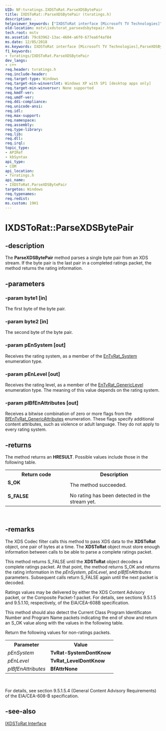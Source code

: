 ```yaml
---
UID: NF:tvratings.IXDSToRat.ParseXDSBytePair
title: IXDSToRat::ParseXDSBytePair (tvratings.h)
description: .
helpviewer_keywords: ["IXDSToRat interface [Microsoft TV Technologies]","ParseXDSBytePair method","IXDSToRat.ParseXDSBytePair","IXDSToRat::ParseXDSBytePair","IXDSToRatParseXDSBytePair","ParseXDSBytePair","ParseXDSBytePair method [Microsoft TV Technologies]","ParseXDSBytePair method [Microsoft TV Technologies]","IXDSToRat interface","mstv.ixdstorat_parsexdsbytepair","tvratings/IXDSToRat::ParseXDSBytePair"]
old-location: mstv\ixdstorat_parsexdsbytepair.htm
tech.root: mstv
ms.assetid: 79c83962-13ac-4604-a6f0-677ea6f4af84
ms.date: 12/05/2018
ms.keywords: IXDSToRat interface [Microsoft TV Technologies],ParseXDSBytePair method, IXDSToRat.ParseXDSBytePair, IXDSToRat::ParseXDSBytePair, IXDSToRatParseXDSBytePair, ParseXDSBytePair, ParseXDSBytePair method [Microsoft TV Technologies], ParseXDSBytePair method [Microsoft TV Technologies],IXDSToRat interface, mstv.ixdstorat_parsexdsbytepair, tvratings/IXDSToRat::ParseXDSBytePair
f1_keywords:
- tvratings/IXDSToRat.ParseXDSBytePair
dev_langs:
- c++
req.header: tvratings.h
req.include-header: 
req.target-type: Windows
req.target-min-winverclnt: Windows XP with SP1 [desktop apps only]
req.target-min-winversvr: None supported
req.kmdf-ver: 
req.umdf-ver: 
req.ddi-compliance: 
req.unicode-ansi: 
req.idl: 
req.max-support: 
req.namespace: 
req.assembly: 
req.type-library: 
req.lib: 
req.dll: 
req.irql: 
topic_type:
- APIRef
- kbSyntax
api_type:
- COM
api_location:
- Tvratings.h
api_name:
- IXDSToRat.ParseXDSBytePair
targetos: Windows
req.typenames: 
req.redist: 
ms.custom: 19H1
---
```


# IXDSToRat::ParseXDSBytePair


## -description




The <b>ParseXDSBytePair</b> method parses a single byte pair from an XDS stream. If the byte pair is the last pair in a completed ratings packet, the method returns the rating information.


## -parameters




### -param byte1 [in]

The first byte of the byte pair.


### -param byte2 [in]

The second byte of the byte pair.


### -param pEnSystem [out]

Receives the rating system, as a member of the <a href="https://docs.microsoft.com/previous-versions/windows/desktop/api/tvratings/ne-tvratings-entvrat_system">EnTvRat_System</a> enumeration type.


### -param pEnLevel [out]

Receives the rating level, as a member of the <a href="https://docs.microsoft.com/previous-versions/windows/desktop/api/tvratings/ne-tvratings-entvrat_genericlevel">EnTvRat_GenericLevel</a> enumeration type. The meaning of this value depends on the rating system.


### -param plBfEnAttributes [out]

Receives a bitwise combination of zero or more flags from the <a href="https://docs.microsoft.com/previous-versions/windows/desktop/api/tvratings/ne-tvratings-bfentvrat_genericattributes">BfEnTvRat_GenericAttributes</a> enumeration. These flags specify additional content attributes, such as violence or adult language. They do not apply to every rating system.


## -returns



The method returns an <b>HRESULT</b>. Possible values include those in the following table.

<table>
<tr>
<th>Return code</th>
<th>Description</th>
</tr>
<tr>
<td width="40%">
<dl>
<dt><b>S_OK</b></dt>
</dl>
</td>
<td width="60%">
The method succeeded.

</td>
</tr>
<tr>
<td width="40%">
<dl>
<dt><b>S_FALSE</b></dt>
</dl>
</td>
<td width="60%">
No rating has been detected in the stream yet.

</td>
</tr>
</table>
 




## -remarks



The XDS Codec filter calls this method to pass XDS data to the <b>XDSToRat</b> object, one pair of bytes at a time. The <b>XDSToRat</b> object must store enough information between calls to be able to parse a complete ratings packet.

This method returns S_FALSE until the <b>XDSToRat</b> object decodes a complete ratings packet. At that point, the method returns S_OK and returns the rating information in the <i>pEnSystem</i>, <i>pEnLevel</i>, and <i>plBfEnAttributes</i> parameters. Subsequent calls return S_FALSE again until the next packet is decoded.

Ratings values may be delivered by either the XDS Content Advisory packet, or the Composite Packet-1 packet. For details, see sections 9.5.1.5 and 9.5.1.10, respectively, of the EIA/CEA-608B specification.

This method should also detect the Current Class Program Identificaton Number and Program Name packets indicating the end of show and return an S_OK value along with the values in the following table.

Return the following values for non-ratings packets.

<table>
<tr>
<th>Parameter
            </th>
<th>Value
            </th>
</tr>
<tr>
<td><i>pEnSystem</i></td>
<td><b>TvRat-SystemDontKnow</b></td>
</tr>
<tr>
<td><i>pEnLevel</i></td>
<td><b>TvRat_LevelDontKnow</b></td>
</tr>
<tr>
<td><i>plBfEnAttributes</i></td>
<td><b>BfAttrNone</b></td>
</tr>
</table>
 

For details, see section 9.5.1.5.4 (General Content Advisory Requirements) of the EIA/CEA-608-B specification.




## -see-also




<a href="https://docs.microsoft.com/previous-versions/windows/desktop/api/tvratings/nn-tvratings-ixdstorat">IXDSToRat Interface</a>
 

 

